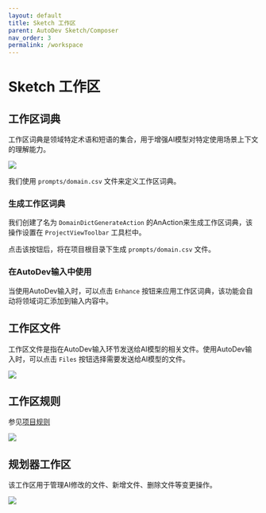 ```yaml
---
layout: default
title: Sketch 工作区
parent: AutoDev Sketch/Composer
nav_order: 3
permalink: /workspace
---
```


# Sketch 工作区

## 工作区词典

工作区词典是领域特定术语和短语的集合，用于增强AI模型对特定使用场景上下文的理解能力。

![](https://unitmesh.cc/auto-dev/workspace-enhance.png)

我们使用 `prompts/domain.csv` 文件来定义工作区词典。

### 生成工作区词典

我们创建了名为 `DomainDictGenerateAction` 的AnAction来生成工作区词典，该操作设置在 `ProjectViewToolbar` 工具栏中。

点击该按钮后，将在项目根目录下生成 `prompts/domain.csv` 文件。

### 在AutoDev输入中使用

当使用AutoDev输入时，可以点击 `Enhance` 按钮来应用工作区词典，该功能会自动将领域词汇添加到输入内容中。

## 工作区文件

工作区文件是指在AutoDev输入环节发送给AI模型的相关文件。使用AutoDev输入时，可以点击 `Files` 按钮选择需要发送给AI模型的文件。

![](https://unitmesh.cc/auto-dev/workspace-files.png)

## 工作区规则

参见[项目规则](/composer/project-rule)

![](https://unitmesh.cc/auto-dev/workspace-rule.png)

## 规划器工作区

该工作区用于管理AI修改的文件、新增文件、删除文件等变更操作。

![](https://unitmesh.cc/auto-dev/workspace-changes.png)
